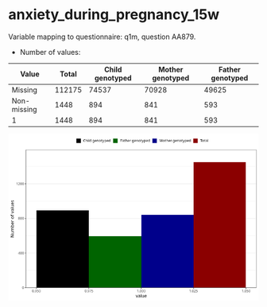 # anxiety_during_pregnancy_15w
Variable mapping to questionnaire: q1m, question AA879.
- Number of values:

| Value | Total | Child genotyped | Mother genotyped | Father genotyped |
| ----- | ----- | --------------- | ---------------- | ---------------- |
| Missing | 112175 | 74537 | 70928 | 49625 |
| Non-missing | 1448 | 894 | 841 | 593 |
| 1 | 1448 | 894 | 841 | 593 |



![](anxiety_during_pregnancy_15w_n.png)



